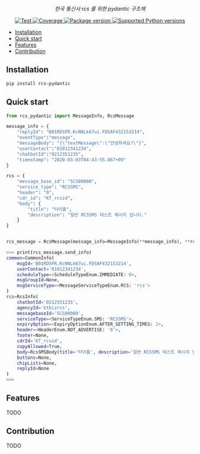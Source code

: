 <p align="center">
    <em>한국 통신사 rcs 를 위한 pydantic 구조체</em>
</p>
<p align="center">
<a href="https://github.com/xncbf/rcs-pydantic/actions?query=workflow%3ATests+event%3Apush+branch%3Amain" target="_blank">
    <img src="https://github.com/xncbf/rcs-pydantic/workflows/Tests/badge.svg?event=push&branch=main" alt="Test">
</a>
<a href="https://codecov.io/gh/xncbf/rcs-pydantic" target="_blank">
    <img src="https://img.shields.io/codecov/c/github/xncbf/rcs-pydantic?color=%2334D058" alt="Coverage">
</a>
<a href="https://pypi.org/project/rcs-pydantic" target="_blank">
    <img src="https://img.shields.io/pypi/v/rcs-pydantic?color=%2334D058&label=pypi%20package" alt="Package version">
</a>
<a href="https://pypi.org/project/rcs-pydantic" target="_blank">
    <img src="https://img.shields.io/pypi/pyversions/rcs-pydantic.svg?color=%2334D058" alt="Supported Python versions">
</a>
</p>

- [Installation](#installation)
- [Quick start](#quick-start)
- [Features](#features)
- [Contribution](#contribution)

## Installation

```sh
pip install rcs-pydantic
```

## Quick start

```py
from rcs_pydantic import MessageInfo, RcsMessage

message_info = {
    "replyId": "B01RDSFR.KcNNLk67ui.FDSAF432153214",
    "eventType":"message",
    "messageBody": "{\"textMessage\":\"안녕하세요?\"}",
    "userContact":"01012341234",
    "chatbotId":"0212351235",
    "timestamp": "2020-03-03T04:43:55.867+09"
}

rcs = {
    "message_base_id": "SCS00000",
    "service_type": "RCSSMS",
    "header": "0",
    "cdr_id": "KT_rcsid",
    "body": {
        "title": "타이틀",
        "description": "일반 RCSSMS 테스트 메시지 입니다."
    }
}


rcs_message = RcsMessage(message_info=MessageInfo(**message_info), **rcs)
```

```sh
>>> print(rcs_message.send_info)
common=CommonInfo(
    msgId='B01RDSFR.KcNNLk67ui.FDSAF432153214',
    userContact='01012341234',
    scheduleType=<ScheduleTypeEnum.IMMEDIATE: 0>,
    msgGroupId=None,
    msgServiceType=<MessageServiceTypeEnum.RCS: 'rcs'>
)
rcs=RcsInfo(
    chatbotId='0212351235',
    agencyId='ktbizrcs',
    messagebaseId='SCS00000',
    serviceType=<ServiceTypeEnum.SMS: 'RCSSMS'>,
    expiryOption=<ExpiryOptionEnum.AFTER_SETTING_TIMES: 2>,
    header=<HeaderEnum.NOT_ADVERTISE: '0'>,
    footer=None,
    cdrId='KT_rcsid',
    copyAllowed=True,
    body=RcsSMSBody(title='타이틀', description='일반 RCSSMS 테스트 메시지 입니다.'),
    buttons=None,
    chipLists=None,
    replyId=None
)
>>>
```

## Features

TODO

## Contribution

TODO
